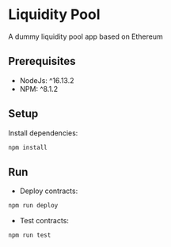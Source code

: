 # Liquidity Pool

A dummy liquidity pool app based on Ethereum

## Prerequisites

- NodeJs: ^16.13.2
- NPM: ^8.1.2

## Setup

Install dependencies:

```sh
npm install
```

## Run

- Deploy contracts:

```sh
npm run deploy
```

- Test contracts:

```sh
npm run test
```
